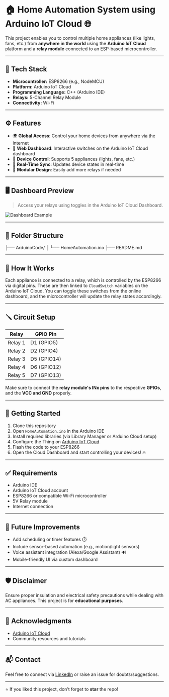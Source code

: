 # 🏠 Home Automation System using Arduino IoT Cloud 🌐

This project enables you to control multiple home appliances (like lights, fans, etc.) from **anywhere in the world** using the **Arduino IoT Cloud** platform and a **relay module** connected to an ESP-based microcontroller.

---

## 🔧 Tech Stack

- **Microcontroller:** ESP8266 (e.g., NodeMCU)
- **Platform:** Arduino IoT Cloud
- **Programming Language:** C++ (Arduino IDE)
- **Relays:** 5-Channel Relay Module
- **Connectivity:** Wi-Fi

---

## ⚙️ Features

- 🌍 **Global Access**: Control your home devices from anywhere via the internet  
- 📲 **Web Dashboard**: Interactive switches on the Arduino IoT Cloud dashboard  
- 🔌 **Device Control**: Supports 5 appliances (lights, fans, etc.)  
- 📡 **Real-Time Sync**: Updates device states in real-time  
- 🧩 **Modular Design**: Easily add more relays if needed

---

## 🖥️ Dashboard Preview

> Access your relays using toggles in the Arduino IoT Cloud Dashboard.

![Dashboard Example](https://user-images.githubusercontent.com/your-image-url) <!-- Optional: Replace with your screenshot -->

---

## 📁 Folder Structure

├── ArduinoCode/
│ └── HomeAutomation.ino
├── README.md


---

## 🧠 How It Works

Each appliance is connected to a relay, which is controlled by the ESP8266 via digital pins. These are then linked to `CloudSwitch` variables on the Arduino IoT Cloud. You can toggle these switches from the online dashboard, and the microcontroller will update the relay states accordingly.

---

## 🪛 Circuit Setup

| Relay | GPIO Pin |
|-------|----------|
| Relay 1 | D1 (GPIO5) |
| Relay 2 | D2 (GPIO4) |
| Relay 3 | D5 (GPIO14) |
| Relay 4 | D6 (GPIO12) |
| Relay 5 | D7 (GPIO13) |

Make sure to connect the **relay module's INx pins** to the respective **GPIOs**, and the **VCC and GND** properly.

---

## 🚀 Getting Started

1. Clone this repository
2. Open `HomeAutomation.ino` in the Arduino IDE
3. Install required libraries (via Library Manager or Arduino Cloud setup)
4. Configure the Thing on [Arduino IoT Cloud](https://create.arduino.cc/iot)
5. Flash the code to your ESP8266
6. Open the Cloud Dashboard and start controlling your devices! 🔥

---

## ✅ Requirements

- Arduino IDE
- Arduino IoT Cloud account
- ESP8266 or compatible Wi-Fi microcontroller
- 5V Relay module
- Internet connection

---

## 🌟 Future Improvements

- Add scheduling or timer features ⏱️  
- Include sensor-based automation (e.g., motion/light sensors)  
- Voice assistant integration (Alexa/Google Assistant) 🔊  
- Mobile-friendly UI via custom dashboard

---

## 🛡️ Disclaimer

Ensure proper insulation and electrical safety precautions while dealing with AC appliances. This project is for **educational purposes**.

---

## 🙌 Acknowledgments

- [Arduino IoT Cloud](https://create.arduino.cc/iot)
- Community resources and tutorials

---

## 📬 Contact

Feel free to connect via [LinkedIn](https://www.linkedin.com/in/sarvesh-sivasankaran/) or raise an issue for doubts/suggestions.

---

⭐ If you liked this project, don’t forget to **star** the repo!
